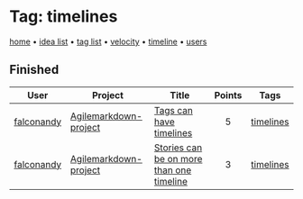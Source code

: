 # Tag: timelines

[home](../index.md) • [idea list](../ideas.md) • [tag list](../tags.md) • [velocity](../velocity.md) • [timeline](../timeline.md) • [users](../users.md)

## Finished
| User | Project | Title | Points | Tags |
|---|---|---|:---:|---|
| [falconandy](../users/Andrey%20Sokolov.md) | [Agilemarkdown-project](../agilemarkdown-project.md) | [Tags can have timelines](../agilemarkdown-project/Tags-can-have-timelines.md) | 5 | [timelines](timelines.md) |
| [falconandy](../users/Andrey%20Sokolov.md) | [Agilemarkdown-project](../agilemarkdown-project.md) | [Stories can be on more than one timeline](../agilemarkdown-project/stories-can-be-on-more-than-one-timeline.md) | 3 | [timelines](timelines.md) |
